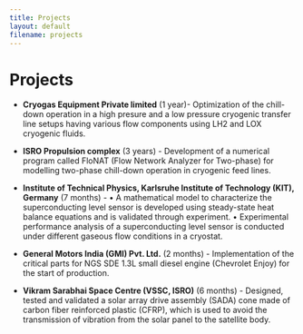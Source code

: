 ```yaml
---
title: Projects
layout: default
filename: projects
--- 
```


# Projects
* **Cryogas Equipment Private limited** (1 year)-
  Optimization of the chill-down operation in a high presure and a low pressure cryogenic transfer line setups having various flow components using LH2 and LOX cryogenic fluids. 

* **ISRO Propulsion complex** (3 years) -
  Development of a numerical program called FloNAT (Flow Network Analyzer for Two-phase) for modelling two-phase chill-down operation in cryogenic feed lines. 

* **Institute of Technical Physics, Karlsruhe Institute of Technology (KIT), Germany** (7 months) -
•	A mathematical model to characterize the superconducting level sensor is developed using steady-state heat balance equations and is validated through experiment. 
•	Experimental performance analysis of a superconducting level sensor is conducted under different gaseous flow conditions in a cryostat.

* **General Motors India (GMI) Pvt. Ltd.** (2 months) -
  Implementation of the critical parts for NGS SDE 1.3L small diesel engine (Chevrolet Enjoy) for the start of production.

* **Vikram Sarabhai Space Centre (VSSC, ISRO)** (6 months) -
  Designed, tested and validated a solar array drive assembly (SADA) cone made of carbon fiber reinforced plastic (CFRP), which is used to avoid the transmission of vibration from the solar panel to the satellite body.
